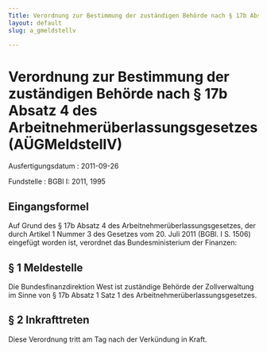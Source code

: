 ```yaml
---
Title: Verordnung zur Bestimmung der zuständigen Behörde nach § 17b Absatz 4 des Arbeitnehmerüberlassungsgesetzes
layout: default
slug: a_gmeldstellv

---
```


# Verordnung zur Bestimmung der zuständigen Behörde nach § 17b Absatz 4 des Arbeitnehmerüberlassungsgesetzes (AÜGMeldstellV)

Ausfertigungsdatum
:   2011-09-26

Fundstelle
:   BGBl I: 2011, 1995


## Eingangsformel

Auf Grund des § 17b Absatz 4 des Arbeitnehmerüberlassungsgesetzes, der
durch Artikel 1 Nummer 3 des Gesetzes vom 20. Juli 2011 (BGBl. I S.
1506) eingefügt worden ist, verordnet das Bundesministerium der
Finanzen:


## § 1 Meldestelle

Die Bundesfinanzdirektion West ist zuständige Behörde der
Zollverwaltung im Sinne von § 17b Absatz 1 Satz 1 des
Arbeitnehmerüberlassungsgesetzes.


## § 2 Inkrafttreten

Diese Verordnung tritt am Tag nach der Verkündung in Kraft.

